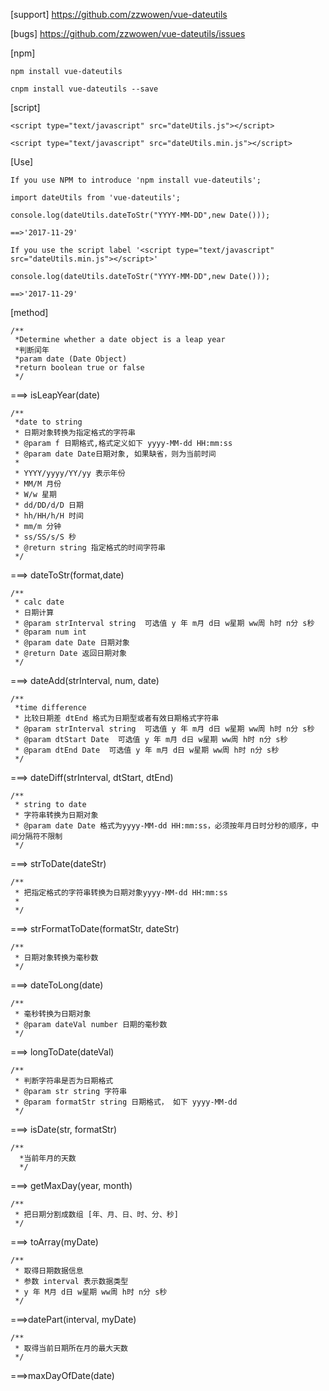 
[support] https://github.com/zzwowen/vue-dateutils

[bugs] https://github.com/zzwowen/vue-dateutils/issues

[npm] 

	npm install vue-dateutils

	cnpm install vue-dateutils --save

[script] 

	<script type="text/javascript" src="dateUtils.js"></script> 

	<script type="text/javascript" src="dateUtils.min.js"></script>

[Use]

	If you use NPM to introduce 'npm install vue-dateutils';

	import dateUtils from 'vue-dateutils';

	console.log(dateUtils.dateToStr("YYYY-MM-DD",new Date()));

	==>'2017-11-29'

	If you use the script label '<script type="text/javascript" src="dateUtils.min.js"></script>'

	console.log(dateUtils.dateToStr("YYYY-MM-DD",new Date()));

	==>'2017-11-29'

[method]

	/**
	 *Determine whether a date object is a leap year
	 *判断闰年
	 *param date (Date Object)
	 *return boolean true or false
	 */
===> isLeapYear(date)


 	/**
 	 *date to string
	 * 日期对象转换为指定格式的字符串
	 * @param f 日期格式,格式定义如下 yyyy-MM-dd HH:mm:ss
	 * @param date Date日期对象, 如果缺省，则为当前时间
	 *
	 * YYYY/yyyy/YY/yy 表示年份
	 * MM/M 月份
	 * W/w 星期
	 * dd/DD/d/D 日期
	 * hh/HH/h/H 时间
	 * mm/m 分钟
	 * ss/SS/s/S 秒
	 * @return string 指定格式的时间字符串
	 */
===>  dateToStr(format,date)


	/**
	 * calc date
	 * 日期计算
	 * @param strInterval string  可选值 y 年 m月 d日 w星期 ww周 h时 n分 s秒
	 * @param num int
	 * @param date Date 日期对象
	 * @return Date 返回日期对象
	 */
===>  dateAdd(strInterval, num, date)



	/**
	 *time difference
	 * 比较日期差 dtEnd 格式为日期型或者有效日期格式字符串
	 * @param strInterval string  可选值 y 年 m月 d日 w星期 ww周 h时 n分 s秒
	 * @param dtStart Date  可选值 y 年 m月 d日 w星期 ww周 h时 n分 s秒
	 * @param dtEnd Date  可选值 y 年 m月 d日 w星期 ww周 h时 n分 s秒
	 */
===>  dateDiff(strInterval, dtStart, dtEnd)


	/**
	 * string to date
	 * 字符串转换为日期对象
	 * @param date Date 格式为yyyy-MM-dd HH:mm:ss，必须按年月日时分秒的顺序，中间分隔符不限制
	 */
===> strToDate(dateStr)

	/**
	 * 把指定格式的字符串转换为日期对象yyyy-MM-dd HH:mm:ss
	 *
	 */
===> strFormatToDate(formatStr, dateStr)


	/**
	 * 日期对象转换为毫秒数
	 */
===> dateToLong(date)


	/**
	 * 毫秒转换为日期对象
	 * @param dateVal number 日期的毫秒数
	 */
===> longToDate(dateVal)


	/**
	 * 判断字符串是否为日期格式
	 * @param str string 字符串
	 * @param formatStr string 日期格式， 如下 yyyy-MM-dd
	 */
===> isDate(str, formatStr)



	/**
	  *当前年月的天数
	  */
===> getMaxDay(year, month)


	/**
	 * 把日期分割成数组 [年、月、日、时、分、秒]
	 */
===> toArray(myDate) 


	/**
	 * 取得日期数据信息
	 * 参数 interval 表示数据类型
	 * y 年 M月 d日 w星期 ww周 h时 n分 s秒
	 */
===>datePart(interval, myDate)


	/**
	 * 取得当前日期所在月的最大天数
	 */
===>maxDayOfDate(date)